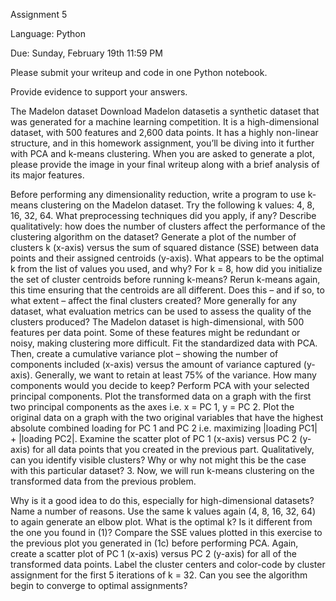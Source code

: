 Assignment 5

Language: Python

Due: Sunday, February 19th 11:59 PM

 

Please submit your writeup and code in one Python notebook.

Provide evidence to support your answers. 

The Madelon dataset Download Madelon datasetis a synthetic dataset that was generated for a machine learning competition. It is a high-dimensional dataset, with 500 features and 2,600 data points. It has a highly non-linear structure, and in this homework assignment, you’ll be diving into it further with PCA and k-means clustering. When you are asked to generate a plot, please provide the image in your final writeup along with a brief analysis of its major features.

Before performing any dimensionality reduction, write a program to use k-means clustering on the Madelon dataset. Try the following k values: 4, 8, 16, 32, 64. 
What preprocessing techniques did you apply, if any?
Describe qualitatively: how does the number of clusters affect the performance of the clustering algorithm on the dataset? 
Generate a plot of the number of clusters k (x-axis) versus the sum of squared distance (SSE) between data points and their assigned centroids (y-axis). What appears to be the optimal k from the list of values you used, and why? 
For k = 8, how did you initialize the set of cluster centroids before running k-means? Rerun k-means again, this time ensuring that the centroids are all different. Does this – and if so, to what extent – affect the final clusters created?
More generally for any dataset, what evaluation metrics can be used to assess the quality of the clusters produced?
The Madelon dataset is high-dimensional, with 500 features per data point. Some of these features might be redundant or noisy, making clustering more difficult. 
Fit the standardized data with PCA. Then, create a cumulative variance plot – showing the number of components included (x-axis) versus the amount of variance captured (y-axis). Generally, we want to retain at least 75% of the variance. How many components would you decide to keep?
Perform PCA with your selected principal components.
Plot the transformed data on a graph with the first two principal components as the axes i.e. x = PC 1, y = PC 2.
Plot the original data on a graph with the two original variables that have the highest absolute combined loading for PC 1 and PC 2 i.e. maximizing |loading PC1| + |loading PC2|.
Examine the scatter plot of PC 1 (x-axis) versus PC 2 (y-axis) for all data points that you created in the previous part. Qualitatively, can you identify visible clusters? Why or why not might this be the case with this particular dataset?
3.   Now, we will run k-means clustering on the transformed data from the previous problem.

Why is it a good idea to do this, especially for high-dimensional datasets? Name a number of reasons.
Use the same k values again (4, 8, 16, 32, 64) to again generate an elbow plot. 
What is the optimal k? Is it different from the one you found in (1)?
Compare the SSE values plotted in this exercise to the previous plot you generated in (1c) before performing PCA.
Again, create a scatter plot of PC 1 (x-axis) versus PC 2 (y-axis) for all of the transformed data points. Label the cluster centers and color-code by cluster assignment for the first 5 iterations of k = 32. Can you see the algorithm begin to converge to optimal assignments?
